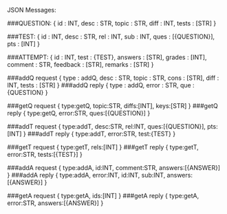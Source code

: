 JSON Messages:

###QUESTION:
{ 
    id    : INT,
    desc  : STR,
    topic : STR,
    diff  : INT,
    tests : [STR]
}


###TEST:
{ 
    id   : INT,
    desc : STR,
    rel  : INT,
    sub  : INT,
    ques : [{QUESTION}],
    pts  : [INT]
}


###ATTEMPT:
{ 
    id       : INT,
    test     : {TEST},
    answers  : [STR],
    grades   : [INT],
    comment  : STR,
    feedback : [STR],
    remarks  : [STR]
}


###addQ request
{
    type  : addQ,
    desc  : STR,
    topic : STR,
    cons  : [STR],
    diff  : INT,
    tests : [STR]
}
###addQ reply
{
    type  : addQ,
    error : STR,
    que   : {QUESTION}
}


###getQ request
{
    type:getQ,
    topic:STR,
    diffs:[INT],
    keys:[STR]
}
###getQ reply
{
    type:getQ,
    error:STR,
    ques:[{QUESTION}]
}



###addT request
{
    type:addT,
    desc:STR,
    rel:INT,
    ques:[{QUESTION}],
    pts:[INT]
}
###addT reply
{
    type:addT,
    error:STR,
    test:{TEST}
}


###getT request
{
    type:getT,
    rels:[INT]
}
###getT reply
{
    type:getT,
    error:STR,
    tests:[{TEST}]
}


###addA request
{
    type:addA,
    id:INT,
    comment:STR,
    answers:[{ANSWER}]
}
###addA reply
{
    type:addA,
    error:INT,
    id:INT,
    sub:INT,
    answers:[{ANSWER}]
}


###getA request
{
    type:getA,
    ids:[INT]
}
###getA reply
{
    type:getA,
    error:STR,
    answers:[{ANSWER}]
}
